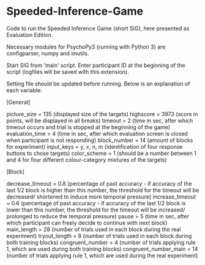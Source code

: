# Speeded-Inference-Game

Code to run the Speeded Inference Game (short SIG), here presented as Evaluation Edition.

Necessary modules for PsychoPy3 (running with Python 3) are configparser, numpy and imutils.

Start SIG from 'main' script. Enter participant ID at the beginning of the script (logfiles will be saved with this extension).

Setting file should be updated before running. Below is an explanation of each variable:

[General]

picture_size = 135 (displayed size of the targets) 
highscore = 3973 (score in points, will be displayed in all breaks) 
timeout = 2 (time in sec, after which timeout occurs and trial is stopped at the beginning of the game) 
evaluation_time = 4 (time in sec, after which evaluation screen is closed when participant is not responding) 
block_number = 14 (amount of blocks for experiment) 
input_keys = y, x, n, m (identification of four response buttons to chose targets) 
color_scheme = 1 (should be a number between 1 and 4 for four different colour-category mixtures of the targets)

[Block]

decrease_timeout = 0.8 (percentage of past accuracy - if accuracy of the last 1/2 block is higher than this number, the threshold for the timeout will be decreased/ shortened to induce more temporal pressure) 
increase_timeout = 0.6 (percentage of past accuracy - if accuracy of the last 1/2 block is lower than this number, the threshold for the timeout will be increased/ prolonged to reduce the temporal pressure) 
pause = 5 (time in sec, after which participant can freely decide to continue with next block) 
main_length = 28 (number of trials used in each block during the real experiment) 
tryout_length = 8 (number of trials used in each block during both training blocks) 
congruent_number = 4 (number of trials applying rule 1, which are used during both training blocks) 
congruent_number_main = 14 (number of trials applying rule 1, which are used during the real experiment)